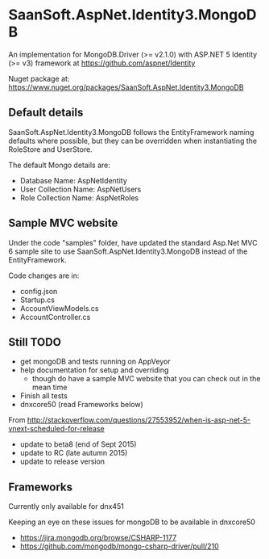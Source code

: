 # SaanSoft.AspNet.Identity3.MongoDB

<!-- [![Build status](https://ci.appveyor.com/api/projects/status/8xpmflre615aa0s6/branch/master?svg=true)](https://ci.appveyor.com/project/saan800/saansoft-aspnet-identity3-mongodb/branch/master) -->


An implementation for MongoDB.Driver (>= v2.1.0) with ASP.NET 5 Identity (>= v3) framework at <https://github.com/aspnet/Identity>

Nuget package at: <https://www.nuget.org/packages/SaanSoft.AspNet.Identity3.MongoDB>


## Default details
SaanSoft.AspNet.Identity3.MongoDB follows the EntityFramework naming defaults where possible, but they can be overridden 
when instantiating the RoleStore and UserStore.

The default Mongo details are:

* Database Name: AspNetIdentity
* User Collection Name: AspNetUsers
* Role Collection Name: AspNetRoles


## Sample MVC website
Under the code "samples" folder, have updated the standard Asp.Net MVC 6 sample site to use SaanSoft.AspNet.Identity3.MongoDB instead of the EntityFramework.

Code changes are in:

- config.json
- Startup.cs
- AccountViewModels.cs
- AccountController.cs


## Still TODO

* get mongoDB and tests running on AppVeyor
* help documentation for setup and overriding
  * though do have a sample MVC website that you can check out in the mean time 
* Finish all tests
* dnxcore50 (read Frameworks below)

From <http://stackoverflow.com/questions/27553952/when-is-asp-net-5-vnext-scheduled-for-release>

* update to beta8 (end of Sept 2015)
* update to RC (late autumn 2015)
* update to release version


## Frameworks
Currently only available for dnx451

Keeping an eye on these issues for mongoDB to be available in dnxcore50

* <https://jira.mongodb.org/browse/CSHARP-1177>
* <https://github.com/mongodb/mongo-csharp-driver/pull/210>

